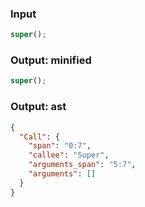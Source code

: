 ### Input
```js
super();
```

### Output: minified
```js min
super();
```

### Output: ast
```json
{
  "Call": {
    "span": "0:7",
    "callee": "Super",
    "arguments_span": "5:7",
    "arguments": []
  }
}
```

